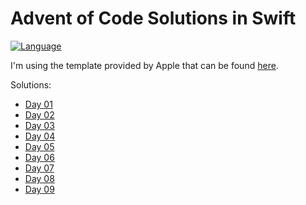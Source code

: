 # Advent of Code Solutions in Swift

[![Language](https://img.shields.io/badge/language-Swift-red.svg)](https://swift.org)

I'm using the template provided by Apple that can be found [here](https://github.com/apple/swift-aoc-starter-example).

Solutions:
- [Day 01](https://github.com/kasrababaei/advent-of-code/blob/main/Sources/Day01.swift)
- [Day 02](https://github.com/kasrababaei/advent-of-code/blob/main/Sources/Day02.swift)
- [Day 03](https://github.com/kasrababaei/advent-of-code/blob/main/Sources/Day03.swift)
- [Day 04](https://github.com/kasrababaei/advent-of-code/blob/main/Sources/Day04.swift)
- [Day 05](https://github.com/kasrababaei/advent-of-code/blob/main/Sources/Day05.swift)
- [Day 06](https://github.com/kasrababaei/advent-of-code/blob/main/Sources/Day06.swift)
- [Day 07](https://github.com/kasrababaei/advent-of-code/blob/main/Sources/Day07.swift)
- [Day 08](https://github.com/kasrababaei/advent-of-code/blob/main/Sources/Day08.swift)
- [Day 09](https://github.com/kasrababaei/advent-of-code/blob/main/Sources/Day09.swift)
